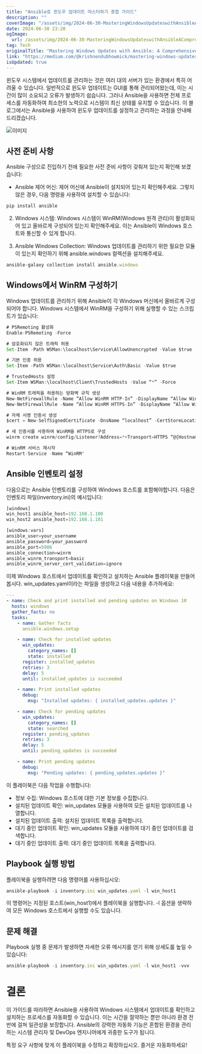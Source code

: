 ```yaml
---
title: "Ansible로 윈도우 업데이트 마스터하기 종합 가이드"
description: ""
coverImage: "/assets/img/2024-06-30-MasteringWindowsUpdateswithAnsibleAComprehensiveGuide_0.png"
date: 2024-06-30 23:20
ogImage:
  url: /assets/img/2024-06-30-MasteringWindowsUpdateswithAnsibleAComprehensiveGuide_0.png
tag: Tech
originalTitle: "Mastering Windows Updates with Ansible: A Comprehensive Guide"
link: "https://medium.com/@krishnendubhowmick/mastering-windows-updates-with-ansible-a-comprehensive-guide-6272bc13d58b"
isUpdated: true
---
```


윈도우 시스템에서 업데이트를 관리하는 것은 여러 대의 서버가 있는 환경에서 특히 어려울 수 있습니다. 일반적으로 윈도우 업데이트는 GUI를 통해 관리되어왔는데, 이는 시간이 많이 소요되고 오류가 발생하기 쉽습니다. 그러나 Ansible을 사용하면 전체 프로세스를 자동화하여 최소한의 노력으로 시스템이 최신 상태를 유지할 수 있습니다. 이 블로그에서는 Ansible을 사용하여 윈도우 업데이트를 설정하고 관리하는 과정을 안내해 드리겠습니다.

![이미지](/assets/img/2024-06-30-MasteringWindowsUpdateswithAnsibleAComprehensiveGuide_0.png)

## 사전 준비 사항

Ansible 구성으로 진입하기 전에 필요한 사전 준비 사항이 갖춰져 있는지 확인해 보겠습니다:

<!-- cozy-coder - 수평 -->

<ins class="adsbygoogle"
     style="display:block"
     data-ad-client="ca-pub-4877378276818686"
     data-ad-slot="1107185301"
     data-ad-format="auto"
     data-full-width-responsive="true"></ins>

<script>
     (adsbygoogle = window.adsbygoogle || []).push({});
</script>

- Ansible 제어 머신: 제어 머신에 Ansible이 설치되어 있는지 확인해주세요. 그렇지 않은 경우, 다음 명령을 사용하여 설치할 수 있습니다:

```js
pip install ansible
```

2. Windows 시스템: Windows 시스템이 WinRM(Windows 원격 관리)이 활성화되어 있고 올바르게 구성되어 있는지 확인해주세요. 이는 Ansible이 Windows 호스트와 통신할 수 있게 합니다.

3. Ansible Windows Collection: Windows 업데이트를 관리하기 위한 필요한 모듈이 있는지 확인하기 위해 ansible.windows 컬렉션을 설치해주세요.

<!-- cozy-coder - 수평 -->

<ins class="adsbygoogle"
     style="display:block"
     data-ad-client="ca-pub-4877378276818686"
     data-ad-slot="1107185301"
     data-ad-format="auto"
     data-full-width-responsive="true"></ins>

<script>
     (adsbygoogle = window.adsbygoogle || []).push({});
</script>

```js
ansible-galaxy collection install ansible.windows
```

## Windows에서 WinRM 구성하기

Windows 업데이트를 관리하기 위해 Ansible이 각 Windows 머신에서 올바르게 구성되어야 합니다. Windows 시스템에서 WinRM을 구성하기 위해 실행할 수 있는 스크립트가 있습니다:

```js
# PSRemoting 활성화
Enable-PSRemoting -Force

# 암호화되지 않은 트래픽 허용
Set-Item -Path WSMan:\localhost\Service\AllowUnencrypted -Value $true

# 기본 인증 허용
Set-Item -Path WSMan:\localhost\Service\Auth\Basic -Value $true

# TrustedHosts 설정
Set-Item WSMan:\localhost\Client\TrustedHosts -Value “*” -Force

# WinRM 트래픽을 허용하는 방화벽 규칙 생성
New-NetFirewallRule -Name “Allow WinRM HTTP-In” -DisplayName “Allow WinRM HTTP-In” -Protocol TCP -LocalPort 5985 -Action Allow -Profile Any
New-NetFirewallRule -Name “Allow WinRM HTTPS-In” -DisplayName “Allow WinRM HTTPS-In” -Protocol TCP -LocalPort 5986 -Action Allow -Profile Any

# 자체 서명 인증서 생성
$cert = New-SelfSignedCertificate -DnsName “localhost” -CertStoreLocation Cert:\LocalMachine\My

# 새 인증서를 사용하여 WinRM을 HTTPS로 구성
winrm create winrm/config/Listener?Address=*+Transport=HTTPS “@{Hostname=`”localhost`”;CertificateThumbprint=`”$($cert.Thumbprint)`”}”

# WinRM 서비스 재시작
Restart-Service -Name “WinRM"
```

<!-- cozy-coder - 수평 -->

<ins class="adsbygoogle"
     style="display:block"
     data-ad-client="ca-pub-4877378276818686"
     data-ad-slot="1107185301"
     data-ad-format="auto"
     data-full-width-responsive="true"></ins>

<script>
     (adsbygoogle = window.adsbygoogle || []).push({});
</script>

## Ansible 인벤토리 설정

다음으로는 Ansible 인벤토리를 구성하여 Windows 호스트를 포함해야합니다. 다음은 인벤토리 파일(inventory.ini)의 예시입니다:

```js
[windows]
win_host1 ansible_host=192.168.1.100
win_host2 ansible_host=192.168.1.101

[windows:vars]
ansible_user=your_username
ansible_password=your_password
ansible_port=5986
ansible_connection=winrm
ansible_winrm_transport=basic
ansible_winrm_server_cert_validation=ignore
```

<!-- cozy-coder - 수평 -->

<ins class="adsbygoogle"
     style="display:block"
     data-ad-client="ca-pub-4877378276818686"
     data-ad-slot="1107185301"
     data-ad-format="auto"
     data-full-width-responsive="true"></ins>

<script>
     (adsbygoogle = window.adsbygoogle || []).push({});
</script>

이제 Windows 호스트에서 업데이트를 확인하고 설치하는 Ansible 플레이북을 만들어봅시다. win_updates.yaml이라는 파일을 생성하고 다음 내용을 추가하세요:

```yaml
---
- name: Check and print installed and pending updates on Windows 10
  hosts: windows
  gather_facts: no
  tasks:
    - name: Gather facts
      ansible.windows.setup

    - name: Check for installed updates
      win_updates:
        category_names: []
        state: installed
      register: installed_updates
      retries: 3
      delay: 5
      until: installed_updates is succeeded

    - name: Print installed updates
      debug:
        msg: "Installed updates: { installed_updates.updates }"

    - name: Check for pending updates
      win_updates:
        category_names: []
        state: searched
      register: pending_updates
      retries: 3
      delay: 5
      until: pending_updates is succeeded

    - name: Print pending updates
      debug:
        msg: "Pending updates: { pending_updates.updates }"
```

이 플레이북은 다음 작업을 수행합니다:

- 정보 수집: Windows 호스트에 대한 기본 정보를 수집합니다.
- 설치된 업데이트 확인: win_updates 모듈을 사용하여 모든 설치된 업데이트를 나열합니다.
- 설치된 업데이트 출력: 설치된 업데이트 목록을 출력합니다.
- 대기 중인 업데이트 확인: win_updates 모듈을 사용하여 대기 중인 업데이트를 검색합니다.
- 대기 중인 업데이트 출력: 대기 중인 업데이트 목록을 출력합니다.

<!-- cozy-coder - 수평 -->

<ins class="adsbygoogle"
     style="display:block"
     data-ad-client="ca-pub-4877378276818686"
     data-ad-slot="1107185301"
     data-ad-format="auto"
     data-full-width-responsive="true"></ins>

<script>
     (adsbygoogle = window.adsbygoogle || []).push({});
</script>

## Playbook 실행 방법

플레이북을 실행하려면 다음 명령어를 사용하십시오:

```js
ansible-playbook -i inventory.ini win_updates.yaml -l win_host1
```

이 명령어는 지정된 호스트(win_host1)에서 플레이북을 실행합니다. -l 옵션을 생략하여 모든 Windows 호스트에서 실행할 수도 있습니다.

<!-- cozy-coder - 수평 -->

<ins class="adsbygoogle"
     style="display:block"
     data-ad-client="ca-pub-4877378276818686"
     data-ad-slot="1107185301"
     data-ad-format="auto"
     data-full-width-responsive="true"></ins>

<script>
     (adsbygoogle = window.adsbygoogle || []).push({});
</script>

## 문제 해결

Playbook 실행 중 문제가 발생하면 자세한 오류 메시지를 얻기 위해 상세도를 높일 수 있습니다:

```js
ansible-playbook -i inventory.ini win_updates.yaml -l win_host1 -vvv
```

# 결론

<!-- cozy-coder - 수평 -->

<ins class="adsbygoogle"
     style="display:block"
     data-ad-client="ca-pub-4877378276818686"
     data-ad-slot="1107185301"
     data-ad-format="auto"
     data-full-width-responsive="true"></ins>

<script>
     (adsbygoogle = window.adsbygoogle || []).push({});
</script>

이 가이드를 따라하면 Ansible을 사용하여 Windows 시스템에서 업데이트를 확인하고 설치하는 프로세스를 자동화할 수 있습니다. 이는 시간을 절약하는 뿐만 아니라 환경 전반에 걸쳐 일관성을 보장합니다. Ansible의 강력한 자동화 기능은 혼합된 환경을 관리하는 시스템 관리자 및 DevOps 엔지니어에게 귀중한 도구가 됩니다.

특정 요구 사항에 맞게 이 플레이북을 수정하고 확장하십시오. 즐거운 자동화하세요!
